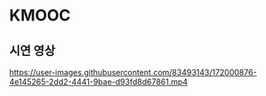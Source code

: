 # KMOOC

## 시연 영상
https://user-images.githubusercontent.com/83493143/172000876-4e145265-2dd2-4441-9bae-d93fd8d67861.mp4


